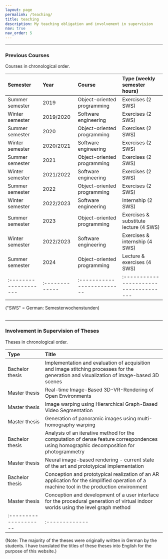 ```yaml
---
layout: page
permalink: /teaching/
title: teaching
description: My teaching obligation and involvement in supervision
nav: true
nav_order: 5
---
```


***

### Previous Courses
Courses in chronological order.

| Semester              | Year           | Course                     | Type (weekly semester hours)          |
| :-------------------- | :------------- | :------------------------- |:------------------------------------  |
| Summer semester       | 2019           | Object-oriented programming| Exercises (2 SWS)                     |
| Winter semester       | 2019/2020      | Software engineering       | Exercises (2 SWS)                     |
| Summer semester       | 2020           | Object-oriented programming| Exercises (2 SWS)                     |
| Winter semester       | 2020/2021      | Software engineering       | Exercises (2 SWS)                     |
| Summer semester       | 2021           | Object-oriented programming| Exercises (2 SWS)                     |
| Winter semester       | 2021/2022      | Software engineering       | Exercises (2 SWS)                     |
| Summer semester       | 2022           | Object-oriented programming| Exercises (2 SWS)                     |
| Winter semester       | 2022/2023      | Software engineering       | Internship (2 SWS)                    |
| Summer semester       | 2023           | Object-oriented programming| Exercises & substitute lecture (4 SWS)|
| Winter semester       | 2022/2023      | Software engineering       | Exercises & internship (4 SWS)        |
| Summer semester       | 2024           | Object-oriented programming| Lecture & exercises (4 SWS)           |
| :-------------------- | :------------- | :------------------------- |:------------------------------------  |

("SWS" = German: Semesterwochenstunden)
<br/><br/>

***

### Involvement in Supervision of Theses
Theses in chronological order.

| Type                  | Title          |
| :-------------------- | :------------- |
| Bachelor thesis       | Implementation and evaluation of acquisition and image stitching processes for the generation and visualization of image-based 3D scenes |
| Master thesis       | Real-time Image-Based 3D-VR-Rendering of Open Environments |
| Master thesis       | Image warping using Hierarchical Graph-Based Video Segmentation |
| Master thesis       | Generation of panoramic images using multi-homography warping |
| Bachelor thesis     | Analysis of an iterative method for the computation of dense feature correspondences using homographic decomposition for photogrammetry |
| Master thesis       | Neural image-based rendering - current state of the art and prototypical implementation |
| Bachelor thesis     | Conception and prototypical realization of an AR application for the simplified operation of a machine tool in the production environment |
| Master thesis       | Conception and development of a user interface for the procedural generation of virtual indoor worlds using the level graph method |
| :-------------------- | :------------- |

(Note: The majority of the theses were originally written in German by the students. I have translated the titles of these theses into English for the purpose of this website.)